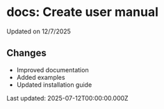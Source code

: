 # docs: Create user manual

Updated on 12/7/2025

## Changes
- Improved documentation
- Added examples
- Updated installation guide

Last updated: 2025-07-12T00:00:00.000Z